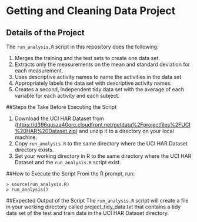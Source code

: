 Getting and Cleaning Data Project
=================================
## Details of the Project

The ```run_analysis.R``` script in this repository does the following:

1. Merges the training and the test sets to create one data set.
2. Extracts only the measurements on the mean and standard deviation for each measurement.
3. Uses descriptive activity names to name the activities in the data set
4. Appropriately labels the data set with descriptive activity names.
5. Creates a second, independent tidy data set with the average of each variable for each activity and each subject.

##Steps the Take Before Executing the Script
1. Download the UCI HAR Dataset from (https://d396qusza40orc.cloudfront.net/getdata%2Fprojectfiles%2FUCI%20HAR%20Dataset.zip) 
and unzip it to a directory on your local machine.
2. Copy ```run_analysis.R``` to the same directory where the UCI HAR Dataset directory exists.
3. Set your working directory in R to the same directory where the UCI HAR Dataset and the ```run_analysis.R``` script exist.

##How to Execute the Script
From the R prompt, run:
```
> source(run_analysis.R)
> run_analysis()
```

##Expected Output of the Script
The ```run_analysis.R``` script will create a file in your working directory called project_tidy_data.txt that contains a tidy data set of the test and train data in the UCI HAR Dataset directory.
